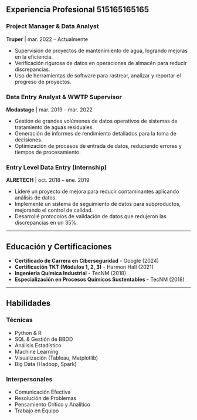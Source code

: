 ## Experiencia Profesional  515165165165

### Project Manager & Data Analyst
**Truper** | mar. 2022 – Actualmente
* Supervisión de proyectos de mantenimiento de agua, logrando mejoras en la eficiencia.
* Verificación rigurosa de datos en operaciones de almacén para reducir discrepancias.
* Uso de herramientas de software para rastrear, analizar y reportar el progreso de proyectos.

### Data Entry Analyst & WWTP Supervisor
**Modastage** | mar. 2019 – mar. 2022
* Gestión de grandes volúmenes de datos operativos de sistemas de tratamiento de aguas residuales.
* Generación de informes de rendimiento detallados para la toma de decisiones.
* Optimización de procesos de entrada de datos, reduciendo errores y tiempos de procesamiento.

### Entry Level Data Entry (Internship)
**ALRETECH** | oct. 2018 – ene. 2019
* Lideré un proyecto de mejora para reducir contaminantes aplicando análisis de datos.
* Implementé un sistema de seguimiento de datos para subproductos, mejorando el control de calidad.
* Desarrollé protocolos de validación de datos que redujeron las discrepancias en un 35%.

---

## Educación y Certificaciones

* **Certificado de Carrera en Ciberseguridad** - Google (2024)
* **Certificación TKT (Módulos 1, 2, 3)** - Harmon Hall (2021)
* **Ingeniería Química Industrial** - TecNM (2018)
* **Especialización en Procesos Químicos Sustentables** - TecNM (2018)

---

## Habilidades

### Técnicas
* Python & R
* SQL & Gestión de BBDD
* Análisis Estadístico
* Machine Learning
* Visualización (Tableau, Matplotlib)
* Big Data (Hadoop, Spark)

### Interpersonales
* Comunicación Efectiva
* Resolución de Problemas
* Pensamiento Crítico y Analítico
* Trabajo en Equipo
